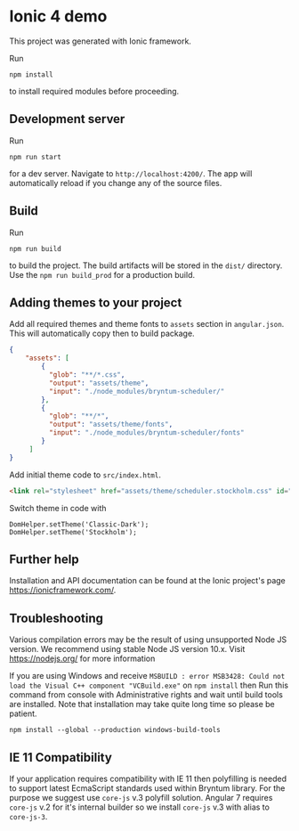 # Ionic 4 demo

This project was generated with Ionic framework.

Run 
```
npm install
``` 
to install required modules before proceeding.

## Development server

Run 
```
npm run start
``` 
for a dev server. Navigate to `http://localhost:4200/`. The app will automatically reload if you change any of the source files.

## Build

Run 
```
npm run build
``` 
to build the project. The build artifacts will be stored in the `dist/` directory. 
Use the `npm run build_prod` for a production build.

## Adding themes to your project

Add all required themes and theme fonts to `assets` section in `angular.json`.
This will automatically copy then to build package.

```json
{
    "assets": [
        {
          "glob": "**/*.css",
          "output": "assets/theme",
          "input": "./node_modules/bryntum-scheduler/"
        },
        {
          "glob": "**/*",
          "output": "assets/theme/fonts",
          "input": "./node_modules/bryntum-scheduler/fonts"
        }
     ]
}
```
Add initial theme code to `src/index.html`.

```html
<link rel="stylesheet" href="assets/theme/scheduler.stockholm.css" id="bryntum-theme">
```

Switch theme in code with

```
DomHelper.setTheme('Classic-Dark');
DomHelper.setTheme('Stockholm');
```

## Further help

Installation and API documentation can be found at the Ionic project's page https://ionicframework.com/.

## Troubleshooting

Various compilation errors may be the result of using unsupported Node JS version.
We recommend using stable Node JS version 10.x.
Visit <https://nodejs.org/> for more information

If you are using Windows and receive 
`MSBUILD : error MSB3428: Could not load the Visual C++ component "VCBuild.exe"` on `npm install` then 
Run this command from console with Administrative rights and wait until build tools are installed.
Note that installation may take quite long time so please be patient.
```
npm install --global --production windows-build-tools
```

## IE 11 Compatibility

If your application requires compatibility with IE 11 then polyfilling is needed to support latest EcmaScript standards used within Bryntum library.
For the purpose we suggest use `core-js` v.3 polyfill solution. 
Angular 7 requires `core-js` v.2 for it's internal builder so we install `core-js` v.3 with alias to `core-js-3`.    

